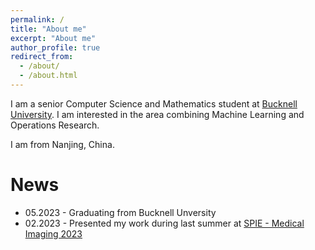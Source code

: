 ```yaml
---
permalink: /
title: "About me"
excerpt: "About me"
author_profile: true
redirect_from: 
  - /about/
  - /about.html
---
```


I am a senior Computer Science and Mathematics student at [Bucknell University](https://www.bucknell.edu/). I am interested in the area combining Machine Learning and Operations Research.

I am from Nanjing, China.

News
======
* 05.2023 - Graduating from Bucknell Unversity
* 02.2023 - Presented my work during last summer at [SPIE - Medical Imaging 2023](https://spie.org/conferences-and-exhibitions/medical-imaging?SSO=1)
